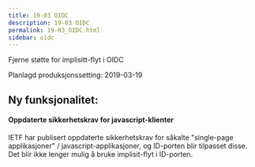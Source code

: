 ```yaml
---
title: 19-03 OIDC
description: 19-03 OIDC
permalink: 19-03_OIDC.html
sidebar: oidc
---
```



Fjerne støtte for implisitt-flyt i OIDC



Planlagd produksjonssetting: 2019-03-19

## Ny funksjonalitet:


#### Oppdaterte sikkerhetskrav for javascript-klienter

IETF har publisert oppdaterte sikkerhetskrav for såkalte "single-page applikasjoner" / javascript-applikasjoner, og ID-porten blir tilpasset disse. Det blir ikke lenger mulig å bruke implisit-flyt i ID-porten.

